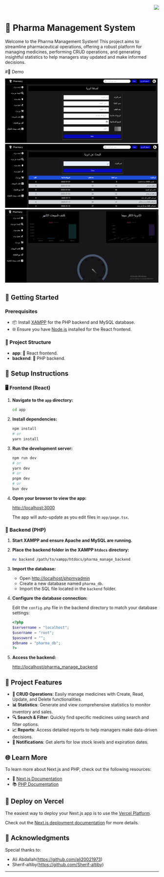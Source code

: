 <p align="right">
  <img src="https://visitor-badge.laobi.icu/badge?page_id=AliHadhood.AliHadhood" />
</p>

# 💊 Pharma Management System

Welcome to the Pharma Management System! This project aims to streamline pharmaceutical operations, offering a robust platform for managing medicines, performing CRUD operations, and generating insightful statistics to help managers stay updated and make informed decisions.

#📸 Demo

![Demo 1](https://github.com/Sherif-altiby/pharmacy-management-system/blob/main/Githup_demo/Screenshot%20(90).png)
![Demo 2](https://github.com/Sherif-altiby/pharmacy-management-system/blob/main/Githup_demo/Screenshot%20(91).png)
![Demo 3](https://github.com/Sherif-altiby/pharmacy-management-system/blob/main/Githup_demo/Screenshot%20(92).png)


## 🚀 Getting Started

### Prerequisites

- 📦 Install [XAMPP](https://www.apachefriends.org/index.html) for the PHP backend and MySQL database.
- 🌐 Ensure you have [Node.js](https://nodejs.org/) installed for the React frontend.

### 📂 Project Structure

- **app**: 🌟 React frontend.
- **backend**: 🐘 PHP backend.

## 🔧 Setup Instructions

### 🖥️ Frontend (React)

1. **Navigate to the `app` directory:**

   ```bash
   cd app
   ```

2. **Install dependencies:**

   ```bash
   npm install
   # or
   yarn install
   ```

3. **Run the development server:**

   ```bash
   npm run dev
   # or
   yarn dev
   # or
   pnpm dev
   # or
   bun dev
   ```

4. **Open your browser to view the app:**

   [http://localhost:3000](http://localhost:3000)

   The app will auto-update as you edit files in `app/page.tsx`.

### 🐘 Backend (PHP)

1. **Start XAMPP and ensure Apache and MySQL are running.**

2. **Place the backend folder in the XAMPP `htdocs` directory:**

   ```bash
   mv backend /path/to/xampp/htdocs/pharma_manage_backend
   ```

3. **Import the database:**

   - Open [http://localhost/phpmyadmin](http://localhost/phpmyadmin)
   - Create a new database named `pharma_db`.
   - Import the SQL file located in the `backend` folder.

4. **Configure the database connection:**

   Edit the `config.php` file in the backend directory to match your database settings:

   ```php
   <?php
   $servername = "localhost";
   $username = "root";
   $password = "";
   $dbname = "pharma_db";
   ?>
   ```

5. **Access the backend:**

   [http://localhost/pharma_manage_backend](http://localhost/pharma_manage_backend)

## 🏥 Project Features

- **📝 CRUD Operations**: Easily manage medicines with Create, Read, Update, and Delete functionalities.
- **📊 Statistics**: Generate and view comprehensive statistics to monitor inventory and sales.
- **🔍 Search & Filter**: Quickly find specific medicines using search and filter options.
- **📈 Reports**: Access detailed reports to help managers make data-driven decisions.
- **🔔 Notifications**: Get alerts for low stock levels and expiration dates.

## 🌐 Learn More

To learn more about Next.js and PHP, check out the following resources:

- 📖 [Next.js Documentation](https://nextjs.org/docs)
- 📚 [PHP Documentation](https://www.php.net/docs.php)

## 🚀 Deploy on Vercel

The easiest way to deploy your Next.js app is to use the [Vercel Platform](https://vercel.com/new?utm_medium=default-template&filter=next.js&utm_source=create-next-app&utm_campaign=create-next-app-readme).

Check out the [Next.js deployment documentation](https://nextjs.org/docs/deployment) for more details.

## 🙏 Acknowledgments

Special thanks to:
- Ali Abdallah(https://github.com/ali20021973)
- Sherif-altiby(https://github.com/Sherif-altiby)

---
